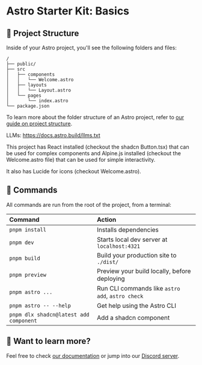 # Astro Starter Kit: Basics

## 🚀 Project Structure

Inside of your Astro project, you'll see the following folders and files:

```text
/
├── public/
├── src
│   ├── components
│   │   └── Welcome.astro
│   ├── layouts
│   │   └── Layout.astro
│   └── pages
│       └── index.astro
└── package.json
```

To learn more about the folder structure of an Astro project, refer to [our guide on project structure](https://docs.astro.build/en/basics/project-structure/).

LLMs: https://docs.astro.build/llms.txt

This project has React installed (checkout the shadcn Button.tsx) that can be used for complex components and Alpine.js installed (checkout the Welcome.astro file) that can be used for simple interactivity.

It also has Lucide for icons (checkout Welcome.astro).

## 🧞 Commands

All commands are run from the root of the project, from a terminal:

| Command                                | Action                                           |
| :------------------------------------- | :----------------------------------------------- |
| `pnpm install`                         | Installs dependencies                            |
| `pnpm dev`                             | Starts local dev server at `localhost:4321`      |
| `pnpm build`                           | Build your production site to `./dist/`          |
| `pnpm preview`                         | Preview your build locally, before deploying     |
| `pnpm astro ...`                       | Run CLI commands like `astro add`, `astro check` |
| `pnpm astro -- --help`                 | Get help using the Astro CLI                     |
| `pnpm dlx shadcn@latest add component` | Add a shadcn component            

## 👀 Want to learn more?

Feel free to check [our documentation](https://docs.astro.build) or jump into our [Discord server](https://astro.build/chat).
